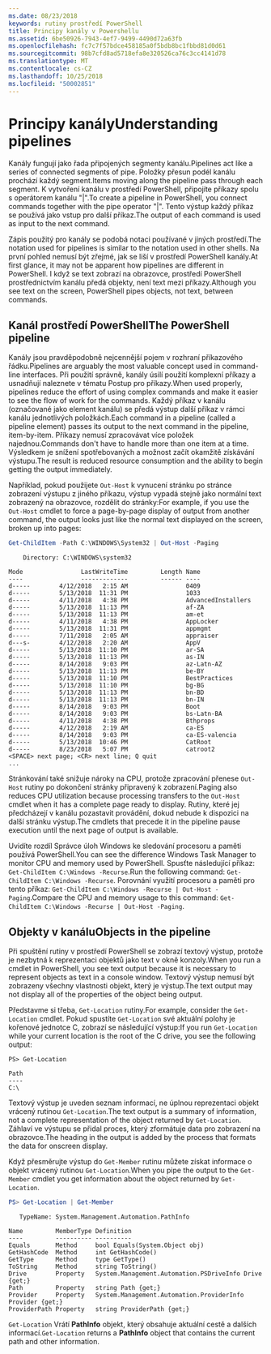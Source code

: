 ```yaml
---
ms.date: 08/23/2018
keywords: rutiny prostředí PowerShell
title: Principy kanály v Powershellu
ms.assetid: 6be50926-7943-4ef7-9499-4490d72a63fb
ms.openlocfilehash: fc7c7f57bdce458185a0f5bdb8bc1fbbd81d0d61
ms.sourcegitcommit: 98b7cfd8ad5718efa8e320526ca76c3cc4141d78
ms.translationtype: MT
ms.contentlocale: cs-CZ
ms.lasthandoff: 10/25/2018
ms.locfileid: "50002851"
---
```

# <a name="understanding-pipelines"></a><span data-ttu-id="fcdae-103">Principy kanály</span><span class="sxs-lookup"><span data-stu-id="fcdae-103">Understanding pipelines</span></span>

<span data-ttu-id="fcdae-104">Kanály fungují jako řada připojených segmenty kanálu.</span><span class="sxs-lookup"><span data-stu-id="fcdae-104">Pipelines act like a series of connected segments of pipe.</span></span> <span data-ttu-id="fcdae-105">Položky přesun podél kanálu prochází každý segment.</span><span class="sxs-lookup"><span data-stu-id="fcdae-105">Items moving along the pipeline pass through each segment.</span></span> <span data-ttu-id="fcdae-106">K vytvoření kanálu v prostředí PowerShell, připojíte příkazy spolu s operátorem kanálu "|".</span><span class="sxs-lookup"><span data-stu-id="fcdae-106">To create a pipeline in PowerShell, you connect commands together with the pipe operator "|".</span></span> <span data-ttu-id="fcdae-107">Tento výstup každý příkaz se používá jako vstup pro další příkaz.</span><span class="sxs-lookup"><span data-stu-id="fcdae-107">The output of each command is used as input to the next command.</span></span>

<span data-ttu-id="fcdae-108">Zápis použitý pro kanály se podobá notaci používané v jiných prostředí.</span><span class="sxs-lookup"><span data-stu-id="fcdae-108">The notation used for pipelines is similar to the notation used in other shells.</span></span> <span data-ttu-id="fcdae-109">Na první pohled nemusí být zřejmé, jak se liší v prostředí PowerShell kanály.</span><span class="sxs-lookup"><span data-stu-id="fcdae-109">At first glance, it may not be apparent how pipelines are different in PowerShell.</span></span> <span data-ttu-id="fcdae-110">I když se text zobrazí na obrazovce, prostředí PowerShell prostřednictvím kanálu předá objekty, není text mezi příkazy.</span><span class="sxs-lookup"><span data-stu-id="fcdae-110">Although you see text on the screen, PowerShell pipes objects, not text, between commands.</span></span>

## <a name="the-powershell-pipeline"></a><span data-ttu-id="fcdae-111">Kanál prostředí PowerShell</span><span class="sxs-lookup"><span data-stu-id="fcdae-111">The PowerShell pipeline</span></span>

<span data-ttu-id="fcdae-112">Kanály jsou pravděpodobně nejcennější pojem v rozhraní příkazového řádku.</span><span class="sxs-lookup"><span data-stu-id="fcdae-112">Pipelines are arguably the most valuable concept used in command-line interfaces.</span></span> <span data-ttu-id="fcdae-113">Při použití správně, kanály úsilí použití komplexní příkazy a usnadňují naleznete v tématu Postup pro příkazy.</span><span class="sxs-lookup"><span data-stu-id="fcdae-113">When used properly, pipelines reduce the effort of using complex commands and make it easier to see the flow of work for the commands.</span></span> <span data-ttu-id="fcdae-114">Každý příkaz v kanálu (označované jako element kanálu) se předá výstup další příkaz v rámci kanálu jednotlivých položkách.</span><span class="sxs-lookup"><span data-stu-id="fcdae-114">Each command in a pipeline (called a pipeline element) passes its output to the next command in the pipeline, item-by-item.</span></span> <span data-ttu-id="fcdae-115">Příkazy nemusí zpracovávat více položek najednou.</span><span class="sxs-lookup"><span data-stu-id="fcdae-115">Commands don't have to handle more than one item at a time.</span></span> <span data-ttu-id="fcdae-116">Výsledkem je snížení spotřebovaných a možnost začít okamžitě získávání výstupu.</span><span class="sxs-lookup"><span data-stu-id="fcdae-116">The result is reduced resource consumption and the ability to begin getting the output immediately.</span></span>

<span data-ttu-id="fcdae-117">Například, pokud použijete `Out-Host` k vynucení stránku po stránce zobrazení výstupu z jiného příkazu, výstup vypadá stejně jako normální text zobrazený na obrazovce, rozdělit do stránky:</span><span class="sxs-lookup"><span data-stu-id="fcdae-117">For example, if you use the `Out-Host` cmdlet to force a page-by-page display of output from another command, the output looks just like the normal text displayed on the screen, broken up into pages:</span></span>

```powershell
Get-ChildItem -Path C:\WINDOWS\System32 | Out-Host -Paging
```

```Output
    Directory: C:\WINDOWS\system32

Mode                LastWriteTime         Length Name
----                -------------         ------ ----
d-----        4/12/2018   2:15 AM                0409
d-----        5/13/2018  11:31 PM                1033
d-----        4/11/2018   4:38 PM                AdvancedInstallers
d-----        5/13/2018  11:13 PM                af-ZA
d-----        5/13/2018  11:13 PM                am-et
d-----        4/11/2018   4:38 PM                AppLocker
d-----        5/13/2018  11:31 PM                appmgmt
d-----        7/11/2018   2:05 AM                appraiser
d---s-        4/12/2018   2:20 AM                AppV
d-----        5/13/2018  11:10 PM                ar-SA
d-----        5/13/2018  11:13 PM                as-IN
d-----        8/14/2018   9:03 PM                az-Latn-AZ
d-----        5/13/2018  11:13 PM                be-BY
d-----        5/13/2018  11:10 PM                BestPractices
d-----        5/13/2018  11:10 PM                bg-BG
d-----        5/13/2018  11:13 PM                bn-BD
d-----        5/13/2018  11:13 PM                bn-IN
d-----        8/14/2018   9:03 PM                Boot
d-----        8/14/2018   9:03 PM                bs-Latn-BA
d-----        4/11/2018   4:38 PM                Bthprops
d-----        4/12/2018   2:19 AM                ca-ES
d-----        8/14/2018   9:03 PM                ca-ES-valencia
d-----        5/13/2018  10:46 PM                CatRoot
d-----        8/23/2018   5:07 PM                catroot2
<SPACE> next page; <CR> next line; Q quit
...
```

<span data-ttu-id="fcdae-118">Stránkování také snižuje nároky na CPU, protože zpracování přenese `Out-Host` rutiny po dokončení stránky připravený k zobrazení.</span><span class="sxs-lookup"><span data-stu-id="fcdae-118">Paging also reduces CPU utilization because processing transfers to the `Out-Host` cmdlet when it has a complete page ready to display.</span></span> <span data-ttu-id="fcdae-119">Rutiny, které jej předcházejí v kanálu pozastavit provádění, dokud nebude k dispozici na další stránku výstup.</span><span class="sxs-lookup"><span data-stu-id="fcdae-119">The cmdlets that precede it in the pipeline pause execution until the next page of output is available.</span></span>

<span data-ttu-id="fcdae-120">Uvidíte rozdíl Správce úloh Windows ke sledování procesoru a paměti používá PowerShell.</span><span class="sxs-lookup"><span data-stu-id="fcdae-120">You can see the difference Windows Task Manager to monitor CPU and memory used by PowerShell.</span></span> <span data-ttu-id="fcdae-121">Spusťte následující příkaz: `Get-ChildItem C:\Windows -Recurse`.</span><span class="sxs-lookup"><span data-stu-id="fcdae-121">Run the following command: `Get-ChildItem C:\Windows -Recurse`.</span></span> <span data-ttu-id="fcdae-122">Porovnání využití procesoru a paměti pro tento příkaz: `Get-ChildItem C:\Windows -Recurse | Out-Host -Paging`.</span><span class="sxs-lookup"><span data-stu-id="fcdae-122">Compare the CPU and memory usage to this command: `Get-ChildItem C:\Windows -Recurse | Out-Host -Paging`.</span></span>

## <a name="objects-in-the-pipeline"></a><span data-ttu-id="fcdae-123">Objekty v kanálu</span><span class="sxs-lookup"><span data-stu-id="fcdae-123">Objects in the pipeline</span></span>

<span data-ttu-id="fcdae-124">Při spuštění rutiny v prostředí PowerShell se zobrazí textový výstup, protože je nezbytná k reprezentaci objektů jako text v okně konzoly.</span><span class="sxs-lookup"><span data-stu-id="fcdae-124">When you run a cmdlet in PowerShell, you see text output because it is necessary to represent objects as text in a console window.</span></span> <span data-ttu-id="fcdae-125">Textový výstup nemusí být zobrazeny všechny vlastnosti objekt, který je výstup.</span><span class="sxs-lookup"><span data-stu-id="fcdae-125">The text output may not display all of the properties of the object being output.</span></span>

<span data-ttu-id="fcdae-126">Představme si třeba, `Get-Location` rutiny.</span><span class="sxs-lookup"><span data-stu-id="fcdae-126">For example, consider the `Get-Location` cmdlet.</span></span> <span data-ttu-id="fcdae-127">Pokud spustíte `Get-Location` své aktuální polohy je kořenové jednotce C, zobrazí se následující výstup:</span><span class="sxs-lookup"><span data-stu-id="fcdae-127">If you run `Get-Location` while your current location is the root of the C drive, you see the following output:</span></span>

```
PS> Get-Location

Path
----
C:\
```

<span data-ttu-id="fcdae-128">Textový výstup je uveden seznam informací, ne úplnou reprezentaci objekt vrácený rutinou `Get-Location`.</span><span class="sxs-lookup"><span data-stu-id="fcdae-128">The text output is a summary of information, not a complete representation of the object returned by `Get-Location`.</span></span> <span data-ttu-id="fcdae-129">Záhlaví ve výstupu se přidal proces, který zformátuje data pro zobrazení na obrazovce.</span><span class="sxs-lookup"><span data-stu-id="fcdae-129">The heading in the output is added by the process that formats the data for onscreen display.</span></span>

<span data-ttu-id="fcdae-130">Když přesměrujte výstup do `Get-Member` rutinu můžete získat informace o objekt vrácený rutinou `Get-Location`.</span><span class="sxs-lookup"><span data-stu-id="fcdae-130">When you pipe the output to the `Get-Member` cmdlet you get information about the object returned by `Get-Location`.</span></span>

```powershell
PS> Get-Location | Get-Member
```

```Output
   TypeName: System.Management.Automation.PathInfo

Name         MemberType Definition
----         ---------- ----------
Equals       Method     bool Equals(System.Object obj)
GetHashCode  Method     int GetHashCode()
GetType      Method     type GetType()
ToString     Method     string ToString()
Drive        Property   System.Management.Automation.PSDriveInfo Drive {get;}
Path         Property   string Path {get;}
Provider     Property   System.Management.Automation.ProviderInfo Provider {get;}
ProviderPath Property   string ProviderPath {get;}
```

<span data-ttu-id="fcdae-131">`Get-Location` Vrátí **PathInfo** objekt, který obsahuje aktuální cestě a dalších informací.</span><span class="sxs-lookup"><span data-stu-id="fcdae-131">`Get-Location` returns a **PathInfo** object that contains the current path and other information.</span></span>
